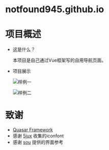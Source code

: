 # notfound945.github.io
# 项目概述

+ 这是什么？
  
  本项目是自己通过Vue框架写的自用导航页面。

+ 项目展示

  ![样例一](http://ww1.sinaimg.cn/large/007eYQjmgy1gkr8adxupaj311y0idt8u.jpg)
  
  ![样例二](http://ww1.sinaimg.cn/large/007eYQjmgy1gkr892gpcnj311y0ibt9a.jpg)

# 致谢

+ [Quasar Framework](https://github.com/quasarframework)
+ 感谢 [5iux](https://github.com/5iux/5iux.github.io) 收集的iconfont
+ 感谢 [sou](https://github.com/5iux/sou) 提供的界面参考
